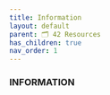 ```yaml
---
title: Information
layout: default
parent: 🗂️ 42 Resources
has_children: true
nav_order: 1
---
```


### **INFORMATION**